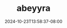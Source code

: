--- 
title: "abeyyra"
description: "download bokeh abeyyra telegram    "
date: 2024-10-23T13:58:37-08:00
file_code: "ks9vvs9t79pj"
draft: false
cover: "9edyrpln1chwc3fs.jpg"
tags: ["abeyyra", "bokep-indo", "bokep-viral", "bokep-ig"]
length: 753
fld_id: "1483250"
foldername: "Abeyyra"
categories: ["Abeyyra"]
views: 0
---